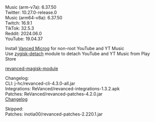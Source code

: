 Music (arm-v7a): 6.37.50  
Twitter: 10.27.0-release.0  
Music (arm64-v8a): 6.37.50  
Twitch: 16.9.1  
TikTok: 32.5.3  
Reddit: 2024.06.0  
YouTube: 19.04.37  

Install [Vanced Microg](https://github.com/TeamVanced/VancedMicroG/releases) for non-root YouTube and YT Music  
Use [zygisk-detach](https://github.com/j-hc/zygisk-detach) module to detach YouTube and YT Music from Play Store  

[revanced-magisk-module](https://github.com/j-hc/revanced-magisk-module)  

Changelog:  
CLI: j-hc/revanced-cli-4.3.0-all.jar  
Integrations: ReVanced/revanced-integrations-1.3.2.apk  
Patches: ReVanced/revanced-patches-4.2.0.jar  
[Changelog](https://github.com/ReVanced/revanced-patches/releases/tag/v4.2.0)  

Skipped:  
Patches: inotia00/revanced-patches-2.220.1.jar    

